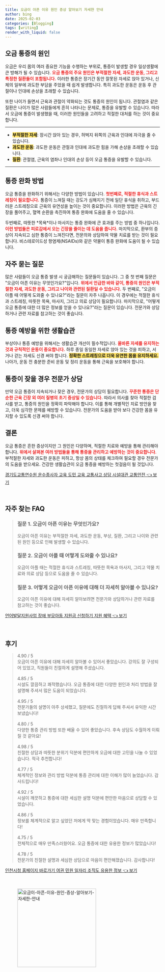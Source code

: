 ```yaml
---
title: 오금이 아픈 이유 원인 증상 알아보기 자세한 안내
author: bing
date: 2025-02-03
categories: [Blogging]
tags: [writing]
render_with_liquid: false
---
```



<h2 id='오금 통증의 원인'>오금 통증의 원인</h2>

<p>오금은 우리 몸의 여러 중요한 기능을 수행하는 부위로, 통증이 발생할 경우 일상생활에 큰 방해가 될 수 있습니다. <b><span style="color: #ee2323;">오금 통증의 주요 원인은 부적절한 자세, 과도한 운동, 그리고 특정한 질환들이 포함됩니다.</span></b> 이러한 통증은 장기간 동안 잘못된 자세로 앉아 있거나, 신체의 일부에 과도한 부담을 주었을 때 쉽게 발생합니다. 특히 과도한 운동은 운동 후 관절이나 인대에 손상을 초래할 수 있습니다. </p>

<p>또한 나이가 들면서 근육과 관절이 약화되는 것도 통증의 원인이 됩니다. 관절염과 같은 질환은 나이가 많은 사람들에게 흔히 나타나는 문제로, 통증을 유발할 수 있습니다. 따라서 오금에 통증이 발생했을 때, 이러한 원인들을 고려하고 적절한 대처를 하는 것이 중요합니다.</p>

<hr />

<ul>
    <li><b><span style="background-color: #ffe066;">부적절한 자세</span></b>: 장시간 앉아 있는 경우, 허벅지 뒤쪽의 근육과 인대에 자극을 줄 수 있습니다.</li>
    <li><b><span style="background-color: #ffe066;">과도한 운동</span></b>: 과도한 운동은 관절과 인대에 과도한 힘을 가해 손상을 초래할 수 있습니다.</li>
    <li><b><span style="background-color: #ffe066;">질환</span></b>: 관절염, 근육의 염좌나 인대의 손상 등이 오금 통증을 유발할 수 있습니다.</li>
</ul>

<hr />

<h2 id='통증 완화 방법'>통증 완화 방법</h2>

<p>오금 통증을 완화하기 위해서는 다양한 방법이 있습니다. <b><span style="color: #ee2323;">첫번째로, 적절한 휴식과 스트레칭이 필요합니다.</span></b> 통증이 느껴질 때는 강도가 심해지기 전에 일단 휴식을 취하고, 부드러운 스트레칭으로 근육의 유연성을 높이는 것이 중요합니다. 이러한 방법은 근육의 긴장을 풀어주고, 혈액 순환을 촉진하여 통증 완화에 도움을 줄 수 있습니다.</p>

<p>두번째로, 따뜻한 *목욕*이나 마사지는 통증 완화에 큰 효과를 주는 방법 중 하나입니다. <b><span style="color: #ee2323;">이런 방법들은 피로감에서 오는 긴장을 줄이는 데 도움을 줍니다.</span></b> 마지막으로, 환부의 증상이 지속되고 심한 통증이 느껴진다면, 전문의와 상담하여 약물 치료를 받는 것이 필요합니다. 비스테로이드성 항염제(NSAIDs)와 같은 약물이 통증 완화에 도움이 될 수 있습니다.</p>

<h2 id='자주 묻는 질문'>자주 묻는 질문</h2>

<p>많은 사람들이 오금 통증 발생 시 궁금해하는 질문들이 있습니다. 그 중 첫 번째 질문은 "오금이 아픈 이유는 무엇인가요?"입니다. <b><span style="color: #ee2323;">위에서 언급한 바와 같이, 통증의 원인은 부적절한 자세, 과도한 운동, 그리고 나이와 관련된 질환일 수 있습니다.</span></b> 두 번째로, "오금이 아플 때 어떻게 도와줄 수 있나요?"라는 질문이 자주 나옵니다. 이 경우에는 적절한 휴식과 스트레칭, 따뜻한 목욕, 마사지, 그리고 의료 상담이 필요합니다. 마지막으로, "어떻게 오금 통증에 대한 더 많은 정보를 얻을 수 있나요?"라는 질문이 있습니다. 전문가와 상담하거나 관련 자료를 참고하는 것이 좋습니다.</p>

<h2 id='통증 예방을 위한 생활습관'>통증 예방을 위한 생활습관</h2>

<p>부상이나 통증 예방을 위해서는 생활습관 개선이 필수적입니다. <b><span style="color: #ee2323;">올바른 자세를 유지하는 것과 규칙적인 운동이 중요합니다.</span></b> 하루 종일 동일한 자세로 앉아 있는 것을 피하고, 서거나 걷는 자세도 신경 써야 합니다. <b><span style="background-color: #ffe066;">정확한 스트레칭으로 더욱 유연한 몸을 유지하세요.</span></b> 나아가, 운동 전 충분한 준비 운동 및 정리 운동을 통해 근육을 보호해야 합니다.</p>

<h2 id='통증이 잦을 경우 전문가 상담'>통증이 잦을 경우 전문가 상담</h2>

<p>만약 오금 통증이 지속되거나 잦은 경우, 전문가의 상담이 필요합니다. <b><span style="color: #ee2323;">꾸준한 통증은 단순한 근육 긴장 외 여러 질병의 초기 증상일 수 있습니다.</span></b> 따라서 의사를 찾아 적절한 검사를 받고, 통증의 원인을 정확히 파악해야 합니다. 이를 통해 개별적인 치료 방안을 찾고, 더욱 심각한 문제를 예방할 수 있습니다. 전문가의 도움을 받아 보다 건강한 몸을 유지할 수 있도록 신경 써야 합니다.</p>

<h2 id='결론'>결론</h2>

<p>오금 통증은 흔한 증상이지만 그 원인은 다양하며, 적절한 치료와 예방을 통해 관리해야 합니다. <b><span style="color: #ee2323;">위에서 살펴본 여러 방법들을 통해 통증을 관리하고 예방하는 것이 중요합니다.</span></b> 부적절한 자세와 과도한 운동은 피하고, 항상 몸의 상태를 체크하여 필요할 경우 전문가의 도움을 받으세요. 건강한 생활습관이 오금 통증을 예방하는 첫걸음이 될 것입니다.</p>


<p><a class="click-button" title="경기도교통연수원 운수종사자 교육 도민 교육 교통사고 상담 시설대관 교통안전" href="https://24nara.github.io/posts/%EA%B2%BD%EA%B8%B0%EB%8F%84%EA%B5%90%ED%86%B5%EC%97%B0%EC%88%98%EC%9B%90-%EC%9A%B4%EC%88%98%EC%A2%85%EC%82%AC%EC%9E%90-%EA%B5%90%EC%9C%A1-%EB%8F%84%EB%AF%BC-%EA%B5%90%EC%9C%A1-%EA%B5%90%ED%86%B5%EC%82%AC%EA%B3%A0-%EC%83%81%EB%8B%B4-%EC%8B%9C%EC%84%A4%EB%8C%80%EA%B4%80-%EA%B5%90%ED%86%B5%EC%95%88%EC%A0%84/" rel="dofollow">경기도교통연수원 운수종사자 교육 도민 교육 교통사고 상담 시설대관 교통안전 👈 보기</a></p><br>
<h2 id='자주_찾는_FAQ'>자주 찾는 FAQ</h2>
<div itemscope="" itemtype="https://schema.org/FAQPage"> 
<blockquote> 
<div itemscope="" itemprop="mainEntity" itemtype="https://schema.org/Question"> 
<h3 itemprop="name">질문 1. 오금이 아픈 이유는 무엇인가요?</h3> 
<div itemscope="" itemprop="acceptedAnswer" itemtype="https://schema.org/Answer"> 
<span itemprop="text"> 
<p>오금이 아픈 이유는 부적절한 자세, 과도한 운동, 부상, 질환, 그리고 나이와 관련된 원인 등으로 인해 발생할 수 있습니다.</p> 
</span> 
</div> 
</div> 
<div itemscope="" itemprop="mainEntity" itemtype="https://schema.org/Question"> 
<h3 itemprop="name">질문 2. 오금이 아플 때 어떻게 도와줄 수 있나요?</h3> 
<div itemscope="" itemprop="acceptedAnswer" itemtype="https://schema.org/Answer"> 
<span itemprop="text"> 
<p>오금이 아플 때는 적절한 휴식과 스트레칭, 따뜻한 목욕과 마사지, 그리고 약물 치료와 의료 상담 등으로 도움을 줄 수 있습니다.</p> 
</span> 
</div> 
</div> 
<div itemscope="" itemprop="mainEntity" itemtype="https://schema.org/Question"> 
<h3 itemprop="name">질문 3. 어떻게 오금이 아픈 이유에 대해 더 자세히 알아볼 수 있나요?</h3> 
<div itemscope="" itemprop="acceptedAnswer" itemtype="https://schema.org/Answer"> 
<span itemprop="text"> 
<p>오금이 아픈 이유에 대해 자세히 알아보려면 전문가와 상담하거나 관련 자료를 참고하는 것이 좋습니다.</p> 
</span> 
</div> 
</div> 
</blockquote> 
</div>
<p><a class="click-button" title="언어발달지원사업 장애 부모아동 지원금 신청하기 지원 혜택" href="https://24nara.github.io/posts/%EC%96%B8%EC%96%B4%EB%B0%9C%EB%8B%AC%EC%A7%80%EC%9B%90%EC%82%AC%EC%97%85-%EC%9E%A5%EC%95%A0-%EB%B6%80%EB%AA%A8%EC%95%84%EB%8F%99-%EC%A7%80%EC%9B%90%EA%B8%88-%EC%8B%A0%EC%B2%AD%ED%95%98%EA%B8%B0-%EC%A7%80%EC%9B%90-%ED%98%9C%ED%83%9D/" rel="dofollow">언어발달지원사업 장애 부모아동 지원금 신청하기 지원 혜택 👈 보기</a></p><br>
<h2 id='후기'>후기</h2>
<div itemscope itemtype="https://schema.org/Product">
  <blockquote>
  <div itemprop="review" itemscope itemtype="https://schema.org/Review">
      <div itemprop="reviewRating" itemscope itemtype="https://schema.org/Rating"> <span itemprop="ratingValue">4.90</span> / <span itemprop="bestRating">5</span> </div>
      <span itemprop="reviewBody">오금이 아픈 이유에 대해 자세히 알아볼 수 있어서 좋았습니다. 강의도 잘 구성되어 있었고, 직원들이 친절하게 설명해 주셨습니다.</span>
  </div>
  <br>
  <div itemprop="review" itemscope itemtype="https://schema.org/Review">
      <div itemprop="reviewRating" itemscope itemtype="https://schema.org/Rating"> <span itemprop="ratingValue">4.85</span> / <span itemprop="bestRating">5</span> </div>
      <span itemprop="reviewBody">시설도 깔끔하고 쾌적했습니다. 오금 통증에 대한 다양한 원인과 처리 방법을 잘 설명해 주셔서 많은 도움이 되었습니다.</span>
  </div>
  <br>
  <div itemprop="review" itemscope itemtype="https://schema.org/Review">
      <div itemprop="reviewRating" itemscope itemtype="https://schema.org/Rating"> <span itemprop="ratingValue">4.95</span> / <span itemprop="bestRating">5</span> </div>
      <span itemprop="reviewBody">전문가들의 설명이 아주 상세했고, 질문에도 친절하게 답해 주셔서 유익한 시간 보냈습니다!</span>
  </div>
  <br>
  <div itemprop="review" itemscope itemtype="https://schema.org/Review">
      <div itemprop="reviewRating" itemscope itemtype="https://schema.org/Rating"> <span itemprop="ratingValue">4.80</span> / <span itemprop="bestRating">5</span> </div>
      <span itemprop="reviewBody">다양한 통증 관리 방법 또한 배울 수 있어 좋았습니다. 후속 상담도 수월하게 이뤄질 것 같아요!</span>
  </div>
  <br>
  <div itemprop="review" itemscope itemtype="https://schema.org/Review">
      <div itemprop="reviewRating" itemscope itemtype="https://schema.org/Rating"> <span itemprop="ratingValue">4.98</span> / <span itemprop="bestRating">5</span> </div>
      <span itemprop="reviewBody">친절한 상담과 따뜻한 분위기 덕분에 편안하게 오금에 대한 고민을 나눌 수 있었습니다. 적극 추천합니다!</span>
  </div>
  <br>
  <div itemprop="review" itemscope itemtype="https://schema.org/Review">
      <div itemprop="reviewRating" itemscope itemtype="https://schema.org/Rating"> <span itemprop="ratingValue">4.77</span> / <span itemprop="bestRating">5</span> </div>
      <span itemprop="reviewBody">체계적인 정보와 관리 방법 덕분에 통증 관리에 대한 이해가 많이 늘었습니다. 감사드립니다!</span>
  </div>
  <br>
  <div itemprop="review" itemscope itemtype="https://schema.org/Review">
      <div itemprop="reviewRating" itemscope itemtype="https://schema.org/Rating"> <span itemprop="ratingValue">4.92</span> / <span itemprop="bestRating">5</span> </div>
      <span itemprop="reviewBody">시설이 깨끗하고 통증에 대한 세심한 설명 덕분에 편안한 마음으로 상담할 수 있었습니다.</span>
  </div>
  <br>
  <div itemprop="review" itemscope itemtype="https://schema.org/Review">
      <div itemprop="reviewRating" itemscope itemtype="https://schema.org/Rating"> <span itemprop="ratingValue">4.86</span> / <span itemprop="bestRating">5</span> </div>
      <span itemprop="reviewBody">정보를 체계적으로 알고 싶었던 저에게 딱 맞는 경험이었습니다. 매우 만족합니다!</span>
  </div>
  <br>
  <div itemprop="review" itemscope itemtype="https://schema.org/Review">
      <div itemprop="reviewRating" itemscope itemtype="https://schema.org/Rating"> <span itemprop="ratingValue">4.75</span> / <span itemprop="bestRating">5</span> </div>
      <span itemprop="reviewBody">전체적으로 매우 만족스러웠어요. 오금 통증에 대한 유용한 정보가 많았습니다!</span>
  </div>
  <br>
  <div itemprop="review" itemscope itemtype="https://schema.org/Review">
      <div itemprop="reviewRating" itemscope itemtype="https://schema.org/Rating"> <span itemprop="ratingValue">4.78</span> / <span itemprop="bestRating">5</span> </div>
      <span itemprop="reviewBody">전문가의 친절한 설명과 세심한 상담으로 마음이 편안해졌습니다. 감사합니다!</span>
  </div>
  </blockquote>
</div>
<p><a class="click-button" title="인천시청 홈페이지 바로가기 여권 민원 일자리 조직도 유용한 정보" href="https://24nara.github.io/posts/%EC%9D%B8%EC%B2%9C%EC%8B%9C%EC%B2%AD-%ED%99%88%ED%8E%98%EC%9D%B4%EC%A7%80-%EB%B0%94%EB%A1%9C%EA%B0%80%EA%B8%B0-%EC%97%AC%EA%B6%8C-%EB%AF%BC%EC%9B%90-%EC%9D%BC%EC%9E%90%EB%A6%AC-%EC%A1%B0%EC%A7%81%EB%8F%84-%EC%9C%A0%EC%9A%A9%ED%95%9C-%EC%A0%95%EB%B3%B4/" rel="dofollow">인천시청 홈페이지 바로가기 여권 민원 일자리 조직도 유용한 정보 👈 보기</a></p><br>
<figure class="image"><img src="https://24nara.github.io/assets/img/thumbnail/오금이-아픈-이유-원인-증상-알아보기-자세한-안내.webp" alt="오금이-아픈-이유-원인-증상-알아보기-자세한-안내" width="256" height="256"></figure>